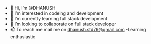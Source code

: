 - 👋 Hi, I’m @DHANUSH
- 👀 I’m interested in codeing and development 
- 🌱 I’m currently learning full stack development
- 💞️ I’m looking to collaborate on full stack developer 
- 📫 To reach me mail me on dhanush.std79@gmail.com
-Learning enthusiastic

<!---
DHANUSH0186/DHANUSH0186 is a ✨ special ✨ repository because its `README.md` (this file) appears on your GitHub profile.
You can click the Preview link to take a look at your changes.
--->
